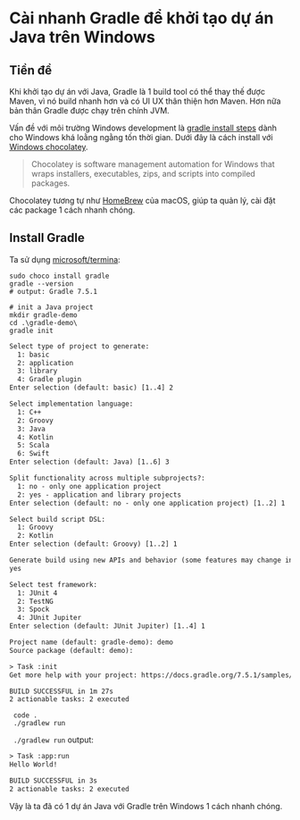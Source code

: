 # Cài nhanh Gradle để khởi tạo dự án Java trên Windows

## Tiền đề

Khi khởi tạo dự án với Java, Gradle là 1 build tool có thể thay thế được Maven, vì nó build nhanh hơn và có UI UX thân thiện hơn Maven. Hơn nữa bản thân Gradle được chạy trên chính JVM.

Vấn đề với môi trường Windows development là [gradle install steps](https://gradle.org/install/) dành cho Windows khá loằng ngằng tốn thời gian. Dưới đây là cách install với [Windows chocolatey](https://chocolatey.org/).

> Chocolatey is software management automation for Windows that wraps installers, executables, zips, and scripts into compiled packages.

Chocolatey tương tự như [HomeBrew](https://brew.sh/) của macOS, giúp ta quản lý, cài đặt các package 1 cách nhanh chóng.

## Install Gradle

Ta sử dụng [microsoft/termina](https://github.com/microsoft/terminal):

```shell
sudo choco install gradle
gradle --version
# output: Gradle 7.5.1

# init a Java project
mkdir gradle-demo
cd .\gradle-demo\
gradle init
```

```txt
Select type of project to generate:
  1: basic
  2: application
  3: library
  4: Gradle plugin
Enter selection (default: basic) [1..4] 2

Select implementation language:
  1: C++
  2: Groovy
  3: Java
  4: Kotlin
  5: Scala
  6: Swift
Enter selection (default: Java) [1..6] 3

Split functionality across multiple subprojects?:
  1: no - only one application project
  2: yes - application and library projects
Enter selection (default: no - only one application project) [1..2] 1

Select build script DSL:
  1: Groovy
  2: Kotlin
Enter selection (default: Groovy) [1..2] 1

Generate build using new APIs and behavior (some features may change in the next minor release)? (default: no) [yes, no]
yes

Select test framework:
  1: JUnit 4
  2: TestNG
  3: Spock
  4: JUnit Jupiter
Enter selection (default: JUnit Jupiter) [1..4] 1

Project name (default: gradle-demo): demo
Source package (default: demo):

> Task :init
Get more help with your project: https://docs.gradle.org/7.5.1/samples/sample_building_java_applications.html

BUILD SUCCESSFUL in 1m 27s
2 actionable tasks: 2 executed
```

```shell
 code .
 ./gradlew run
```

` ./gradlew run` output:

```txt
> Task :app:run
Hello World!

BUILD SUCCESSFUL in 3s
2 actionable tasks: 2 executed
```

Vậy là ta đã có 1 dự án Java với Gradle trên Windows 1 cách nhanh chóng.
